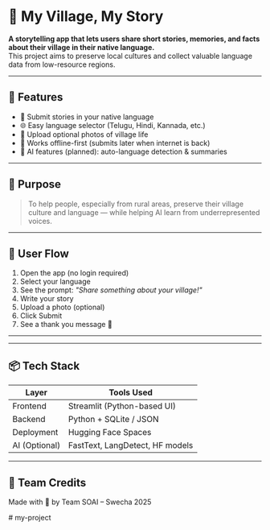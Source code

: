 # 🌾 My Village, My Story

**A storytelling app that lets users share short stories, memories, and facts about their village in their native language.**  
This project aims to preserve local cultures and collect valuable language data from low-resource regions.

---

## 🚀 Features

- 📝 Submit stories in your native language
- 🌐 Easy language selector (Telugu, Hindi, Kannada, etc.)
- 📸 Upload optional photos of village life
- 💾 Works offline-first (submits later when internet is back)
- 🧠 AI features (planned): auto-language detection & summaries

---

## 🎯 Purpose

> To help people, especially from rural areas, preserve their village culture and language — while helping AI learn from underrepresented voices.

---

## 🧭 User Flow

1. Open the app (no login required)
2. Select your language
3. See the prompt: _"Share something about your village!"_
4. Write your story
5. Upload a photo (optional)
6. Click Submit
7. See a thank you message 🎉

---


---

## 📦 Tech Stack

| Layer         | Tools Used                         |
|---------------|------------------------------------|
| Frontend      | Streamlit (Python-based UI)        |
| Backend       | Python + SQLite / JSON             |
| Deployment    | Hugging Face Spaces                |
| AI (Optional) | FastText, LangDetect, HF models    |

---

## 👥 Team Credits

Made with 💚 by Team SOAI – Swecha 2025


#   m y - p r o j e c t  
 
